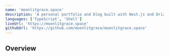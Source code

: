 ```yaml
---
name: 'moonlitgrace.space'
description: 'A personal portfolio and blog built with Next.js and Drizzle ORM. Showcasing open-source work, developer insights, and creative experiments.'
languages: ['TypeScript', 'Shell']
liveUrl: 'https://moonlitgrace.space'
githubUrl: 'https://github.com/moonlitgrace/moonlitgrace.space'
---
```


## Overview
